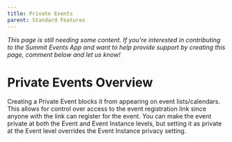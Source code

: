 ```yaml
---
title: Private Events
parent: Standard Features
---
```


*This page is still needing some content. If you're interested in contributing to the Summit Events App and want to help provide support by creating this page, comment below and let us know!*

# Private Events Overview

Creating a Private Event blocks it from appearing on event lists/calendars. This allows for control over access to the event registration link since anyone with the link can register for the event. You can make the event private at both the Event and Event Instance levels, but setting it as private at the Event level overrides the Event Instance privacy setting.



